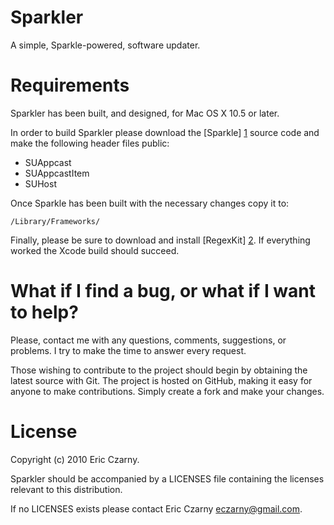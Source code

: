 # Sparkler

A simple, Sparkle-powered, software updater.

# Requirements

Sparkler has been built, and designed, for Mac OS X 10.5 or later.

In  order  to  build  Sparkler please download the [Sparkle] [1] source code and
make the following header files public:

  * SUAppcast
  * SUAppcastItem
  * SUHost

Once Sparkle has been built with the necessary changes copy it to:

    /Library/Frameworks/

Finally,  please  be  sure to download and install [RegexKit] [2]. If everything
worked the Xcode build should succeed.

# What if I find a bug, or what if I want to help?

Please, contact me with any questions, comments, suggestions, or problems. I try
to  make the time to answer every request.

Those  wishing to contribute to the project should begin by obtaining the latest
source  with  Git. The project is hosted on GitHub, making it easy for anyone to
make contributions. Simply create a fork and make your changes.

# License

Copyright (c) 2010 Eric Czarny.

Sparkler  should  be  accompanied  by  a  LICENSES  file containing the licenses
relevant to this distribution.

If no LICENSES exists please contact Eric Czarny <eczarny@gmail.com>.

[1]: http://sparkle.andymatuschak.org/
[2]: http://regexkit.sourceforge.net/
